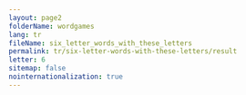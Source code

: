 ```yaml
---
layout: page2
folderName: wordgames
lang: tr
fileName: six_letter_words_with_these_letters
permalink: tr/six-letter-words-with-these-letters/result
letter: 6
sitemap: false
nointernationalization: true   
---
```

